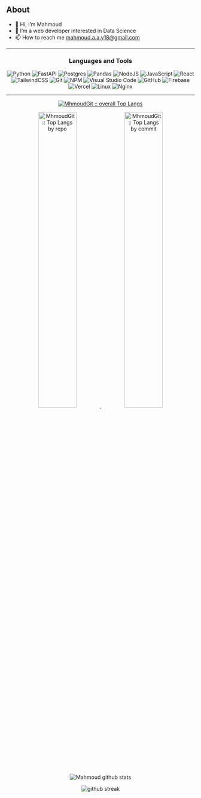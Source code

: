 
 
 <div align="left">
  
## About
- 👋 Hi, I’m Mahmoud
- 👀 I’m a web developer interested in Data Science
- 📫 How to reach me mahmoud.a.a.y18@gmail.com
  
<div>
 
-------------------
<div align="center">
 
### Languages and Tools  
![Python](https://img.shields.io/badge/python-3670A0?style=for-the-badge&logo=python&logoColor=ffdd54) ![FastAPI](https://img.shields.io/badge/FastAPI-005571?style=for-the-badge&logo=fastapi) ![Postgres](https://img.shields.io/badge/postgres-%23316192.svg?style=for-the-badge&logo=postgresql&logoColor=white) ![Pandas](https://img.shields.io/badge/pandas-%23150458.svg?style=for-the-badge&logo=pandas&logoColor=white) ![NodeJS](https://img.shields.io/badge/node.js-%2343853D.svg?style=for-the-badge&logo=node.js&logoColor=white) ![JavaScript](https://img.shields.io/badge/javascript-%23323330.svg?style=for-the-badge&logo=javascript&logoColor=%23F7DF1E) ![React](https://img.shields.io/badge/react-%2320232a.svg?style=for-the-badge&logo=react&logoColor=%2361DAFB) ![TailwindCSS](https://img.shields.io/badge/tailwindcss-%2338B2AC.svg?style=for-the-badge&logo=tailwind-css&logoColor=white) ![Git](https://img.shields.io/badge/git-%23F05033.svg?style=for-the-badge&logo=git&logoColor=white) ![NPM](https://img.shields.io/badge/NPM-%23000000.svg?style=for-the-badge&logo=npm&logoColor=white) ![Visual Studio Code](https://img.shields.io/badge/VisualStudioCode-0078d7.svg?style=for-the-badge&logo=visual-studio-code&logoColor=white) ![GitHub](https://img.shields.io/badge/github-%23121011.svg?style=for-the-badge&logo=github&logoColor=white) ![Firebase](https://img.shields.io/badge/firebase-%23039BE5.svg?style=for-the-badge&logo=firebase) ![Vercel](https://img.shields.io/badge/vercel-%23000000.svg?style=for-the-badge&logo=vercel&logoColor=white) ![Linux](https://img.shields.io/badge/Linux-FCC624?style=for-the-badge&logo=linux&logoColor=black) ![Nginx](https://img.shields.io/badge/nginx-%23009639.svg?style=for-the-badge&logo=nginx&logoColor=white)
  
-------------------
  <p align="center">
        <a href="https://github.com/MhmoudGit/">
          <img src="https://github-readme-stats.vercel.app/api/top-langs/?username=MhmoudGit&langs_count=10&theme=tokyonight&layout=compact&hide_border=false&count_private=true&include_all_commits=true"
          alt="MhmoudGit :: overall Top Langs " /></a>
      </p>
        <p align="center">
          <a href="https://github.com/MhmoudGit/" >
          <img width="45%" src="https://github-profile-summary-cards.vercel.app/api/cards/repos-per-language?username=MhmoudGit&theme=tokyonight&layout=compact&hide_border=false&count_private=true&include_all_commits=true"
          alt="MhmoudGit :: Top Langs by repo" />
          <img width="45%" src="https://github-profile-summary-cards.vercel.app/api/cards/most-commit-language?username=MhmoudGit&theme=tokyonight&layout=compact&hide_border=false&count_private=true&include_all_commits=true"
          alt="MhmoudGit :: Top Langs by commit" />
          </a>
        </p>
  
![Mahmoud github stats](https://github-readme-stats.vercel.app/api?username=MhmoudGit&show_icons=true&theme=tokyonight&count_private=true&include_all_commits=true)

![github streak](https://github-readme-streak-stats.herokuapp.com/?user=MhmoudGit&theme=tokyonight&include_all_commits=true&count_private=true)
 

 <div>

<!---
MhmoudGit/MhmoudGit is a ✨ special ✨ repository because its `README.md` (this file) appears on your GitHub profile.
You can click the Preview link to take a look at your changes.
--->
